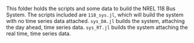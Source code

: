 This folder holds the scripts and some data to build the NREL 118 Bus System. The scripts included are `118_sys.jl`, which will build the system with no time series data attached. `sys_DA.jl` builds the system, attaching the day ahead, time series data. `sys_RT.jl` builds the system attaching the real time, time series data. 


